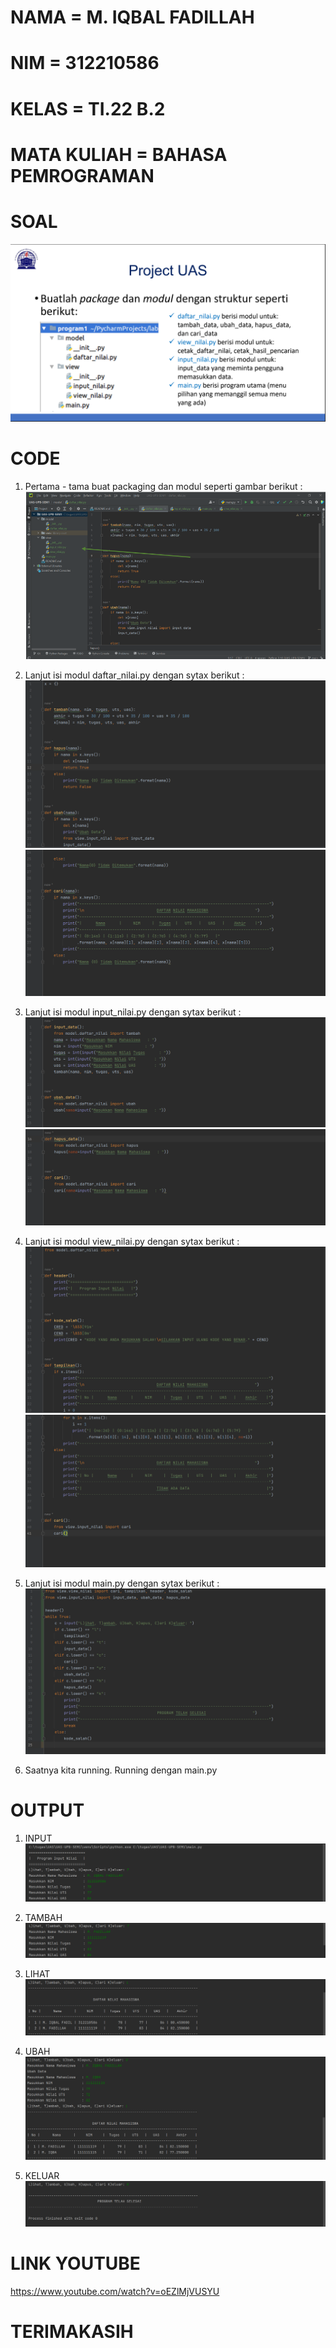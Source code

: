 # NAMA          = M. IQBAL FADILLAH
# NIM           = 312210586
# KELAS         = TI.22 B.2
# MATA KULIAH   = BAHASA PEMROGRAMAN

# SOAL
![](S.png)

# CODE
1. Pertama - tama buat packaging dan modul seperti gambar berikut :
![](1.png)

2. Lanjut isi modul daftar_nilai.py dengan sytax berikut :
![](2A.png)
![](2B.png)

3.	Lanjut isi modul input_nilai.py dengan sytax berikut :
![](3A.png)
![](3B.png)

4.	Lanjut isi modul view_nilai.py dengan sytax berikut :
![](4A.png)
![](4B.png)

5.	Lanjut isi modul main.py dengan sytax berikut :
![](5.png)

6.	Saatnya kita running. Running dengan main.py


# OUTPUT

1. INPUT
![](7.png)

2. TAMBAH
![](8.png)

3. LIHAT
![](9.png)

4. UBAH
![](10.png)

5. KELUAR
![](11.png)

# LINK YOUTUBE
https://www.youtube.com/watch?v=oEZlMjVUSYU 

# TERIMAKASIH

